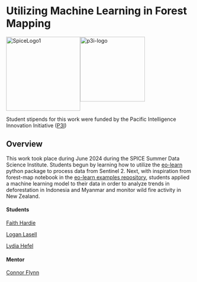 # Utilizing Machine Learning in Forest Mapping

<div style="display: flex; flex-direction: row;">
    <img src="https://github.com/NSF-ALL-SPICE-Alliance/marine-debris-ML/assets/76076246/1521c60c-e40c-4b39-84ae-8feab2e8c91b" alt="SpiceLogo1" width="200"/>
    <img src="https://github.com/NSF-ALL-SPICE-Alliance/marine-debris-ML/assets/76076246/6b7b2573-7fb7-4d1e-bd82-6ee3bc99c6c1" alt="p3i-logo" width="175"/>
</div>

Student stipends for this work were funded by the Pacific Intelligence Innovation Initiative ([P3I](https://hawaiip3i.org/))




## Overview 

This work took place during June 2024 during the SPICE Summer Data Science Institute. Students begun by learning how to utilize the [eo-learn](https://github.com/sentinel-hub/eo-learn) python package to process data from Sentinel 2. Next, with inspiration from forest-map notebook in the [eo-learn examples repository](https://github.com/sentinel-hub/eo-learn-examples), students applied a machine learning model to their data in order to analyze trends in deforestation 
in Indonesia and Myanmar and monitor wild fire activity in New Zealand. 


#### Students 

[Faith Hardie](https://github.com/FaithHardie)

[Logan Lasell](https://github.com/LoganLasell)

[Lydia Hefel](https://github.com/lydiahefel)


#### Mentor 

[Connor Flynn](https://github.com/ConnorFlynn)
